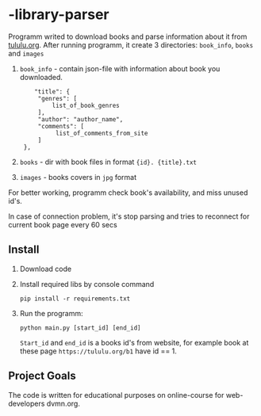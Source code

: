 # -library-parser
 
Programm writed to download books and parse information about it from
[tululu.org](https://tululu.org/). 
After running programm, it create 3 directories: `book_info`, `books` and `images`

1. `book_info` - contain json-file with information about book you downloaded. 
   
   ```
       "title": {
        "genres": [
            list_of_book_genres
        ],
        "author": "author_name",
        "comments": [
             list_of_comments_from_site
        ]
    },
   ```
   
2. `books` - dir with book files in format `{id}. {title}.txt`

3. `images` - books covers in `jpg` format

For better working, programm check book's availability, and miss unused id's.

In case of connection problem, it's stop parsing and tries to reconnect for current book page 
every 60 secs 

## Install

1. Download code 
2. Install required libs by console command
   
    ```
   pip install -r requirements.txt
   ```

3. Run the programm:

    ```
   python main.py [start_id] [end_id]
   ```
   
    `Start_id` and `end_id` is a books id's from website, for example
   book at these page `https://tululu.org/b1` have id == 1. 

## Project Goals

The code is written for educational purposes on online-course for web-developers dvmn.org.
